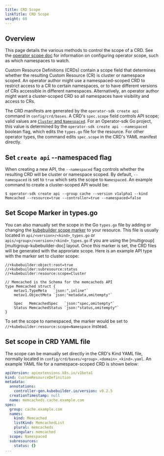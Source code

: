 ```yaml
---
title: CRD Scope
linkTitle: CRD Scope
weight: 60
---
```


## Overview

This page details the various methods to control the scope of a CRD. See the [operator scope doc](/docs/building-operators/golang/operator-scope/) for information on configuring operator scope, such as which namespaces to watch.

Custom Resource Definitions (CRDs) contain a scope field that determines whether the resulting Custom Resource (CR)
is cluster or namespace scoped. An operator author might use a namespaced-scoped CRD
to restrict access to a CR to certain namespaces, or to have different versions of CRs accessible in different namespaces.
Alternatively, an operator author might want a cluster-scoped CRD so all namespaces have visibility and access to CRs.

The CRD manifests are generated by the `operator-sdk create api` command in `config/crd/bases`. A CRD's `spec.scope` field controls API scope; valid values are [`Cluster` and `Namespaced`](https://kubernetes.io/docs/tasks/extend-kubernetes/custom-resources/custom-resource-definitions/#create-a-customresourcedefinition).
For an Operator-sdk Go project, this value is determined by the `operator-sdk create api --namespaced` boolean flag, which edits the
`types.go` file for the resource. For other operator types, the command edits `spec.scope` in the CRD's YAML manifest directly.

## Set `create api` --namespaced flag

When creating a new API, the `--namespaced` flag controls whether the resulting CRD will be cluster or namespace scoped.
By default, `--namespaced` is set to `true` which sets the scope to `Namespaced`. An example command to create a cluster-scoped API would be:

```console
$ operator-sdk create api --group cache --version v1alpha1 --kind Memcached --resource=true --controller=true --namespaced=false
```

## Set Scope Marker in types.go

You can also manually set the scope in the Go `types.go` file by adding or changing the [kubebuilder scope marker][kubebuilder_crd_markers]
to your resource. This file is usually located in `api/<version>/<kind>_types.go` or `apis/<group>/<version>/<kind>_types.go` if
you are using the [multigroup][multigroup-kubebuilder-doc] layout. Once this marker is set, the CRD files will be generated with the approriate scope.
Here is an example API type with the marker set to cluster scope:

```golang
//+kubebuilder:object:root=true
//+kubebuilder:subresource:status
//+kubebuilder:resource:scope=Cluster

// Memcached is the Schema for the memcacheds API
type Memcached struct {
	metav1.TypeMeta   `json:",inline"`
	metav1.ObjectMeta `json:"metadata,omitempty"`

	Spec   MemcachedSpec   `json:"spec,omitempty"`
	Status MemcachedStatus `json:"status,omitempty"`
}
```
To set the scope to namespaced, the marker would be set to `//+kubebuilder:resource:scope=Namespace` instead.


## Set scope in CRD YAML file

The scope can be manually set directly in the CRD's Kind YAML file, normally located in  `config/crd/bases/<group>.<domain>_<kind>.yaml`.
An example YAML file for a namespace-scoped CRD is shown below:

```YAML
apiVersion: apiextensions.k8s.io/v1beta1
kind: CustomResourceDefinition
metadata:
  annotations:
    controller-gen.kubebuilder.io/version: v0.2.5
  creationTimestamp: null
  name: memcacheds.cache.example.com
spec:
  group: cache.example.com
  names:
    kind: Memcached
    listKind: MemcachedList
    plural: memcacheds
    singular: memcached
  scope: Namespaced
  subresources:
    status: {}
...   
``` 



[manager_options]: https://godoc.org/github.com/kubernetes-sigs/controller-runtime/pkg/manager#Options
[manager_user_guide]:/docs/building-operators/golang/tutorial/#manager
[k8s_crd_scope]: https://kubernetes.io/docs/tasks/extend-kubernetes/custom-resources/custom-resource-definitions/#create-a-customresourcedefinition 
[kubebuilder_crd_markers]: https://book.kubebuilder.io/reference/markers/crd.html
[kubebuilder_multigroup]: https://book.kubebuilder.io/migration/multi-group.html
[RBAC]: https://kubernetes.io/docs/reference/access-authn-authz/rbac/
